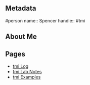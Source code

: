 ## Metadata
#person
name:: Spencer
handle:: #tmi

## About Me

## Pages
- [tmi Log](tmi%20Log.md)
- [tmi Lab Notes](tmi%20Lab%20Notes.md)
- [tmi Examples](../../tmi%20Examples.md)